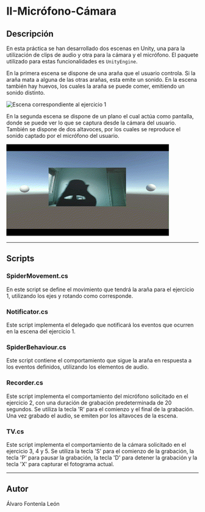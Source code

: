 # II-Micrófono-Cámara

## Descripción

En esta práctica se han desarrollado dos escenas en Unity, una para la utilización de clips de audio y otra para la cámara y el micrófono. El paquete utilizado para estas funcionalidades es ```UnityEngine```.

En la primera escena se dispone de una araña que el usuario controla. Si la araña mata a alguna de las otras arañas, esta emite un sonido. En la escena también hay huevos, los cuales la araña se puede comer, emitiendo un sonido distinto.

![Escena correspondiente al ejercicio 1](escena1.gif)

En la segunda escena se dispone de un plano el cual actúa como pantalla, donde se puede ver lo que se captura desde la cámara del usuario. También se dispone de dos altavoces, por los cuales se reproduce el sonido captado por el micrófono del usuario.

![Escena correspondiente a los ejercicios 2, 3, 4 y 5](escena2.gif)

---

## Scripts

### SpiderMovement.cs

En este script se define el movimiento que tendrá la araña para el ejercicio 1, utilizando los ejes y rotando como corresponde.

### Notificator.cs

Este script implementa el delegado que notificará los eventos que ocurren en la escena del ejercicio 1.

### SpiderBehaviour.cs

Este script contiene el comportamiento que sigue la araña en respuesta a los eventos definidos, utilizando los elementos de audio.

### Recorder.cs

Este script implementa el comportamiento del micrófono solicitado en el ejercicio 2, con una duración de grabación predeterminada de 20 segundos. Se utiliza la tecla 'R' para el comienzo y el final de la grabación. Una vez grabado el audio, se emiten por los altavoces de la escena.

### TV.cs

Este script implementa el comportamiento de la cámara solicitado en el ejercicio 3, 4 y 5. Se utiliza la tecla 'S' para el comienzo de la grabación, la tecla 'P' para pausar la grabación, la tecla 'D' para detener la grabación y la tecla 'X' para capturar el fotograma actual.

---

## Autor

Álvaro Fontenla León